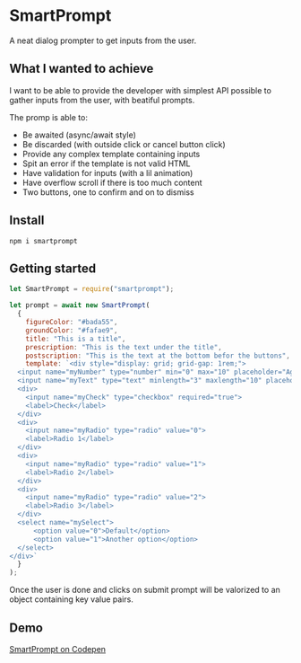 # SmartPrompt

A neat dialog prompter to get inputs from the user.

## What I wanted to achieve

I want to be able to provide the developer with simplest API possible to gather inputs from the user, with beatiful prompts.

The promp is able to:
- Be awaited (async/await style)
- Be discarded (with outside click or cancel button click)
- Provide any complex template containing inputs
- Spit an error if the template is not valid HTML
- Have validation for inputs (with a lil animation)
- Have overflow scroll if there is too much content
- Two buttons, one to confirm and on to dismiss

## Install

`npm i smartprompt`

## Getting started

```js
let SmartPrompt = require("smartprompt");

let prompt = await new SmartPrompt(
  {
    figureColor: "#bada55",
    groundColor: "#fafae9",
    title: "This is a title",
    prescription: "This is the text under the title",
    postscription: "This is the text at the bottom befor the buttons",
    template: `<div style="display: grid; grid-gap: 1rem;">
  <input name="myNumber" type="number" min="0" max="10" placeholder="Age">
  <input name="myText" type="text" minlength="3" maxlength="10" placeholder="Username" required="true">
  <div>
    <input name="myCheck" type="checkbox" required="true">
    <label>Check</label>
  </div>
  <div>
    <input name="myRadio" type="radio" value="0">
    <label>Radio 1</label>
  </div>
  <div>
    <input name="myRadio" type="radio" value="1">
    <label>Radio 2</label>
  </div>
  <div>
    <input name="myRadio" type="radio" value="2">
    <label>Radio 3</label>
  </div>
  <select name="mySelect">
      <option value="0">Default</option>
      <option value="1">Another option</option>
  </select>
</div>`
  }
);
```

Once the user is done and clicks on submit prompt will be valorized to an object containing key value pairs.

## Demo

[SmartPrompt on Codepen](https://codepen.io/eternalsunshineofspotlessmind/pen/WNOVdyQ?editors=0010)
